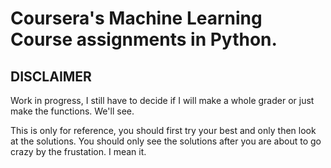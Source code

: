 # Coursera's Machine Learning Course assignments in Python.

## DISCLAIMER
Work in progress, I still have to decide if I will make a whole grader or just make the functions. We'll see.

This is only for reference, you should first try your best and only then look at the solutions. You should only see the solutions 
after you are about to go crazy by the frustation. I mean it.

